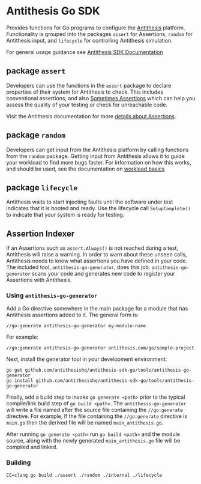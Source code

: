 
# Antithesis Go SDK

Provides functions for Go programs to configure the [Antithesis](https://antithesis.com) platform. Functionality is grouped into the packages `assert` for Assertions, `random` for Antithesis input, and `lifecycle` for controlling Antithesis simulation.

For general usage guidance see [Antithesis SDK Documentation](https://antithesis.com/docs/using_antithesis/sdk/overview.html)

## package `assert`
Developers can use the functions in the `assert` package to declare properties of their system for Antithesis to check. This includes conventional assertions, and also [Sometimes Assertions](https://antithesis.com/docs/best_practices/sometimes_assertions.html) which can help you assess the quality of your testing or check for unreachable code.

Visit the Antithesis documentation for more [details about Assertions](https://antithesis.com/docs/using_antithesis/properties.html).

## package `random`
Developers can get input from the Antithesis platform by calling functions from the `random` package. Getting input from Antithesis allows it to guide your workload to find more bugs faster. For information on how this works, and should be used, see the documentation on [workload basics](https://antithesis.com/docs/getting_started/workload.html)

## package `lifecycle`
Antithesis waits to start injecting faults until the software under test indicates
that it is booted and ready. Use the lifecycle call `SetupComplete()` to indicate
that your system is ready for testing.

## Assertion Indexer
If an Assertions such as `assert.Always()` is not reached during a test, Antithesis will raise a warning. In order to warn about these unseen calls, Antithesis needs to know what assertions you have defined in your code. The included tool, `antithesis-go-generator`, does this job. `antithesis-go-generator` scans your code and generates new code to register your Assertions with Antithesis.

### Using `antithesis-go-generator`

Add a Go directive somewhere in the main package for a module that has Antithesis assertions added to it.  The general form is:

`//go:generate antithesis-go-generator my-module-name`

For example:

`//go:generate antithesis-go-generator antithesis.com/go/sample-project`

Next, install the generator tool in your development environment:

```
go get github.com/antithesishq/antithesis-sdk-go/tools/antithesis-go-generator
go install github.com/antithesishq/antithesis-sdk-go/tools/antithesis-go-generator
```

Finally, add a build step to invoke `go generate <path>` prior to the typical compile/link build step of `go build <path>`.  The `antithesis-go-generator` will write a file named after the source file containing the `//go:generate` directive. For example, If the file containing the `//go:generate` directive is `main.go` then the derived file will be named `main_antithesis.go`.

After running `go generate <path>` run `go build <path>` and the module source, along with the newly generated `main_antithesis.go` file will be compiled and linked.

### Building

```
CC=clang go build ./assert ./random ./internal ./lifecycle 
```

